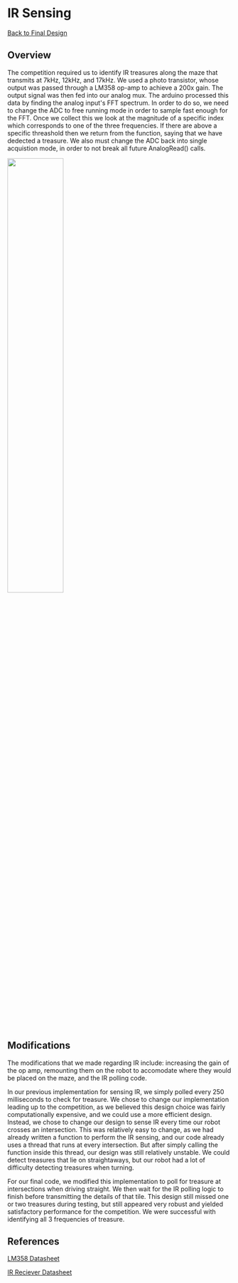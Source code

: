 # IR Sensing

[Back to Final Design](https://nas256.github.io/ece3400_team13/Final_Design/finaldesign_home)

## Overview

The competition required us to identify IR treasures along the maze that transmits at 7kHz, 12kHz, and 17kHz. We used a photo transistor, whose output was passed through a LM358 op-amp to achieve a 200x gain. The output signal was then fed into our analog mux. The arduino processed this data by finding the analog input's FFT spectrum. In order to do so, we need to change the ADC to free running mode in order to sample fast enough for the FFT. Once we collect this we look at the magnitude of a specific index which corresponds to one of the three frequencies. If there are above a specific threashold then we return from the function, saying that we have dedected a treasure. We also must change the ADC back into single acquistion mode, in order to not break all future AnalogRead() calls. 

<img src = "https://i.imgur.com/oGP2ja8.png" width = "50%">


## Modifications

The modifications that we made regarding IR include: increasing the gain of the op amp, remounting them on the robot to accomodate where they would be placed on the maze, and the IR polling code. 

In our previous implementation for sensing IR, we simply polled every 250 milliseconds to check for treasure. We chose to change our implementation leading up to the competition, as we believed this design choice was fairly computationally expensive, and we could use a more efficient design. Instead, we chose to change our design to sense IR every time our robot crosses an intersection. This was relatively easy to change, as we had already written a function to perform the IR sensing, and our code already uses a thread that runs at every intersection. But after simply calling the function inside this thread, our design was still relatively unstable. We could detect treasures that lie on straightaways, but our robot had a lot of difficulty detecting treasures when turning. 

For our final code, we modified this implementation to poll for treasure at intersections when driving straight. We then wait for the IR polling logic to finish before transmitting the details of that tile. This design still missed one or two treasures during testing, but still appeared very robust and yielded satisfactory performance for the competition. We were successful with identifying all 3 frequencies of treasure.


## References

[LM358 Datasheet](http://www.ti.com/lit/ds/symlink/lm158-n.pdf)

[IR Reciever Datasheet](http://optoelectronics.liteon.com/upload/download/DS-50-93-0013/LTR-301.pdf)
